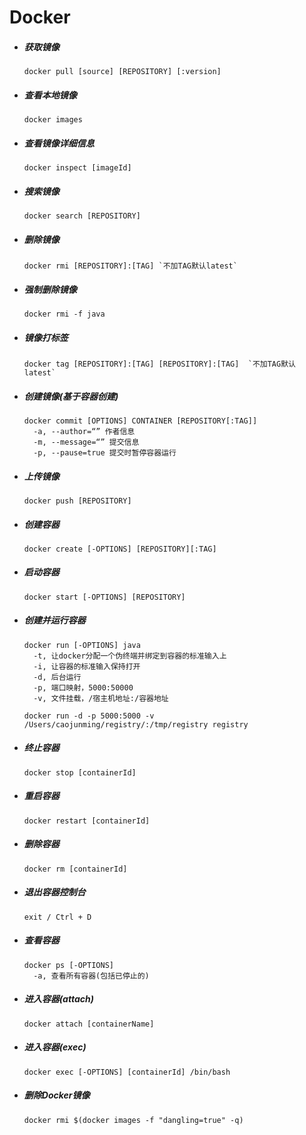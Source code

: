 # Docker

- ##### 获取镜像

  ```shell
  docker pull [source] [REPOSITORY] [:version]
  ```

- ##### 查看本地镜像

  ```shell
  docker images
  ```

- ##### 查看镜像详细信息

  ```shell
  docker inspect [imageId]
  ```

- ##### 搜索镜像

  ```shell
  docker search [REPOSITORY]
  ```

- ##### 删除镜像

  ```shell
  docker rmi [REPOSITORY]:[TAG]	`不加TAG默认latest`
  ```

- ##### 强制删除镜像

  ```shell
  docker rmi -f java
  ```

- ##### 镜像打标签

  ```shell
  docker tag [REPOSITORY]:[TAG] [REPOSITORY]:[TAG]	`不加TAG默认latest`
  ```

- ##### 创建镜像(基于容器创建)

  ```shell
  docker commit [OPTIONS] CONTAINER [REPOSITORY[:TAG]]
  	-a, --author=“” 作者信息
  	-m, --message=“” 提交信息
  	-p, --pause=true 提交时暂停容器运行
  ```

- ##### 上传镜像

  ```shell
  docker push [REPOSITORY]
  ```

- ##### 创建容器

  ```shell
  docker create [-OPTIONS] [REPOSITORY][:TAG]
  ```

- ##### 启动容器

  ```shell
  docker start [-OPTIONS] [REPOSITORY]
  ```

- ##### 创建并运行容器

  ```shell
  docker run [-OPTIONS] java
  	-t, 让docker分配一个伪终端并绑定到容器的标准输入上
  	-i, 让容器的标准输入保持打开
  	-d, 后台运行
  	-p, 端口映射，5000:50000
  	-v, 文件挂载，/宿主机地址:/容器地址
  	
  docker run -d -p 5000:5000 -v /Users/caojunming/registry/:/tmp/registry registry
  ```

- ##### 终止容器

  ```shell
  docker stop [containerId]
  ```

- ##### 重启容器

  ```shell
  docker restart [containerId]
  ```

- ##### 删除容器

  ```shell
  docker rm [containerId]
  ```

- ##### 退出容器控制台

  ```shell
  exit / Ctrl + D
  ```

- ##### 查看容器

  ```shell
  docker ps [-OPTIONS]
  	-a, 查看所有容器(包括已停止的)
  ```

- ##### 进入容器(attach)

  ```shell
  docker attach [containerName]
  ```

- ##### 进入容器(exec)

  ```shell
  docker exec [-OPTIONS] [containerId] /bin/bash
  ```

- ##### 删除Docker<None>镜像

  ```shell
  docker rmi $(docker images -f "dangling=true" -q)
  ```

  ​


